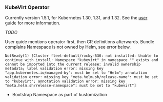 ### KubeVirt Operator

Currently version 1.5.1, for Kubernetes 1.30, 1.31, and 1.32. See the [user guide](https://kubevirt.io/user-guide/) for more information.

_TODO_

User guide mentions operator first, then CR definitions afterwards.
Bundle complains Namespace is not owned by Helm, see error below.

```
NotReady(1) [Cluster fleet-default/rocky-530: not installed: Unable to continue with install: Namespace "kubevirt" in namespace "" exists and cannot be imported into the current release: invalid ownership metadata; label validation error: missing key "app.kubernetes.io/managed-by": must be set to "Helm"; annotation validation error: missing key "meta.helm.sh/release-name": must be set to "kubevirt"; annotation validation error: missing key "meta.helm.sh/release-namespace": must be set to "kubevirt"]
```

* Bootstrap Namespace as part of kustomization

